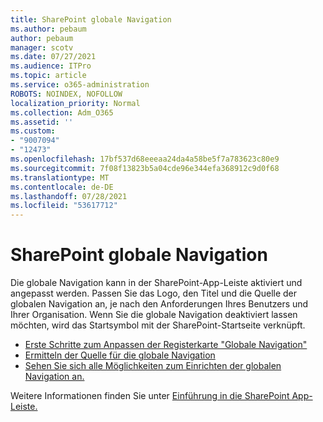 ```yaml
---
title: SharePoint globale Navigation
ms.author: pebaum
author: pebaum
manager: scotv
ms.date: 07/27/2021
ms.audience: ITPro
ms.topic: article
ms.service: o365-administration
ROBOTS: NOINDEX, NOFOLLOW
localization_priority: Normal
ms.collection: Adm_O365
ms.assetid: ''
ms.custom:
- "9007094"
- "12473"
ms.openlocfilehash: 17bf537d68eeeaa24da4a58be5f7a783623c80e9
ms.sourcegitcommit: 7f08f13823b5a04cde96e344efa368912c9d0f68
ms.translationtype: MT
ms.contentlocale: de-DE
ms.lasthandoff: 07/28/2021
ms.locfileid: "53617712"
---
```

# <a name="sharepoint-global-navigation"></a>SharePoint globale Navigation

Die globale Navigation kann in der SharePoint-App-Leiste aktiviert und angepasst werden. Passen Sie das Logo, den Titel und die Quelle der globalen Navigation an, je nach den Anforderungen Ihres Benutzers und Ihrer Organisation. Wenn Sie die globale Navigation deaktiviert lassen möchten, wird das Startsymbol mit der SharePoint-Startseite verknüpft.

- [Erste Schritte zum Anpassen der Registerkarte "Globale Navigation"](/SharePoint/sharepoint-app-bar?WT.mc_id=365AdminCSH_SupportCentral#get-started-customizing-the-global-navigation-tab)
- [Ermitteln der Quelle für die globale Navigation](/SharePoint/sharepoint-app-bar?WT.mc_id=365AdminCSH_SupportCentral#determine-the-global-navigation-source-depending-on-your-home-sites-configuration)
- [Sehen Sie sich alle Möglichkeiten zum Einrichten der globalen Navigation an.](/SharePoint/sharepoint-app-bar?WT.mc_id=365AdminCSH_SupportCentral#see-all-the-different-ways-you-can-set-up-global-navigation)

Weitere Informationen finden Sie unter [Einführung in die SharePoint App-Leiste.](/sharepoint/sharepoint-app-bar) 


